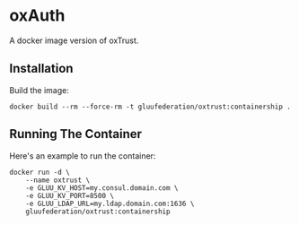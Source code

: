 # oxAuth

A docker image version of oxTrust.

## Installation

Build the image:

```
docker build --rm --force-rm -t gluufederation/oxtrust:containership .
```

## Running The Container

Here's an example to run the container:

```
docker run -d \
    --name oxtrust \
    -e GLUU_KV_HOST=my.consul.domain.com \
    -e GLUU_KV_PORT=8500 \
    -e GLUU_LDAP_URL=my.ldap.domain.com:1636 \
    gluufederation/oxtrust:containership
```
